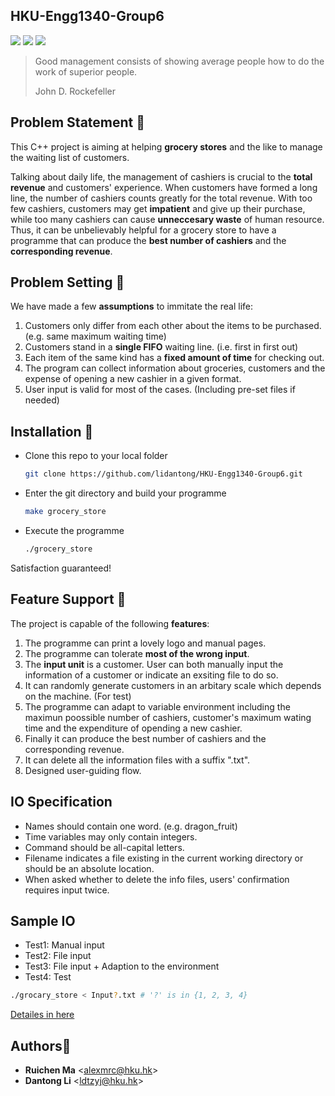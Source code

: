 HKU-Engg1340-Group6
-------------------

![](http://progressed.io/bar/100?title=completed)
![](https://img.shields.io/github/release/lidantong/HKU-Engg1340-Group6.svg)
![](https://img.shields.io/badge/Language-C%2B%2B11-green.svg)



> Good management consists of showing average people how to do the work of superior people.
>
> John D. Rockefeller

Problem Statement :flashlight:
-----------------

This C++ project is aiming at helping **grocery stores** and the like to manage the waiting list of customers.

Talking about daily life, the management of cashiers is crucial to the **total revenue** and customers' experience. When customers have formed a long line, the number of cashiers counts greatly for the total revenue. With too few cashiers, customers may get **impatient** and give up their purchase, while too many cashiers can cause **unneccesary waste** of human resource. Thus, it can be unbelievably helpful for a grocery store to have a programme that can produce the **best number of cashiers** and the **corresponding revenue**.

Problem Setting :arrows_counterclockwise:
---

We have made a few **assumptions** to immitate the real life: 
1. Customers only differ from each other about the items to be purchased. (e.g. same maximum waiting time)
2. Customers stand in a **single FIFO** waiting line. (i.e. first in first out)
3. Each item of the same kind has a **fixed amount of time** for checking out.
4. The program can collect information about groceries, customers and the expense of opening a new cashier in a given format.
5. User input is valid for most of the cases. (Including pre-set files if needed)

Installation :black_square_button:
---

- Clone this repo to your local folder
  ```bash
  git clone https://github.com/lidantong/HKU-Engg1340-Group6.git
  ```
- Enter the git directory and build your programme
  ```bash
  make grocery_store
  ```
- Execute the programme
  ```bash
  ./grocery_store
  ```
Satisfaction guaranteed!

Feature Support :gift:
---------------

The project is capable of the following **features**:
1. The programme can print a lovely logo and manual pages.
2. The programme can tolerate **most of the wrong input**.
3. The **input unit** is a customer. User can both manually input the information of a customer or indicate an exsiting file to do so.
4. It can randomly generate customers in an arbitary scale which depends on the machine. (For test)
5. The programme can adapt to variable environment including the maximun poossible number of cashiers, customer's maximum wating time and the expenditure of opending a new cashier.
6. Finally it can produce the best number of cashiers and the corresponding revenue.
7. It can delete all the information files with a suffix ".txt".
8. Designed user-guiding flow.

IO Specification
---

- Names should contain one word. (e.g. dragon_fruit)
- Time variables may only contain integers.
- Command should be all-capital letters.
- Filename indicates a file existing in the current working directory or should be an absolute location.
- When asked whether to delete the info files, users' confirmation requires input twice.

Sample IO
---
- Test1: Manual input
- Test2: File input
- Test3: File input + Adaption to the environment
- Test4: Test

```bash
./grocary_store < Input?.txt # '?' is in {1, 2, 3, 4}
```

[Detailes in here](Testcases/)

Authors:eyes:
----------

* **Ruichen Ma** <<alexmrc@hku.hk>>
* **Dantong Li** <<ldtzyj@hku.hk>>
